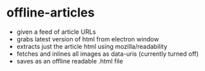 # offline-articles

- given a feed of article URLs
- grabs latest version of html from electron window
- extracts just the article html using mozilla/readability
- fetches and inlines all images as data-uris (currently turned off)
- saves as an offline readable .html file
